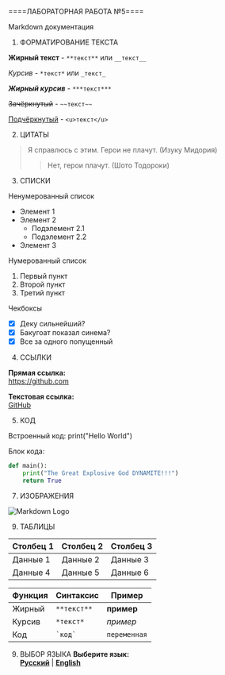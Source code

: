 ====ЛАБОРАТОРНАЯ РАБОТА №5====

Markdown документация


1. ФОРМАТИРОВАНИЕ ТЕКСТА

**Жирный текст** - `**текст**` или `__текст__`

*Курсив* - `*текст*` или `_текст_`

***Жирный курсив*** - `***текст***`

~~Зачёркнутый~~ - `~~текст~~`

<u>Подчёркнутый</u> - `<u>текст</u>`


2. ЦИТАТЫ

> Я справлюсь с этим. Герои не плачут. (Изуку Мидория)
>> Нет, герои плачут. (Шото Тодороки)


3. СПИСКИ

Ненумерованный список
- Элемент 1
- Элемент 2
  - Подэлемент 2.1
  - Подэлемент 2.2
- Элемент 3

Нумерованный список
1. Первый пункт
2. Второй пункт
3. Третий пункт

Чекбоксы
- [x] Деку сильнейший?
- [x] Бакугоат показал синема?
- [x] Все за одного попущенный

4. ССЫЛКИ

**Прямая ссылка:**  
https://github.com

**Текстовая ссылка:**  
[GitHub](https://github.com)


5. КОД

Встроенный код: print("Hello World")

Блок кода:

```python
def main():
    print("The Great Explosive God DYNAMITE!!!")
    return True
```


7. ИЗОБРАЖЕНИЯ

![Markdown Logo](https://upload.wikimedia.org/wikipedia/commons/thumb/4/48/Markdown-mark.svg/208px-Markdown-mark.svg.png) 


9. ТАБЛИЦЫ
   
| Столбец 1 | Столбец 2 | Столбец 3 |
|-----------|-----------|-----------|
| Данные 1 | Данные 2 | Данные 3 |
| Данные 4 | Данные 5 | Данные 6 |

| Функция | Синтаксис | Пример |
|---------|-----------|--------|
| Жирный | `**текст**` | **пример** |
| Курсив | `*текст*` | *пример* |
| Код | `` `код` `` | `переменная` |


9. ВЫБОР ЯЗЫКА
**Выберите язык:**  
[**Русский**](https://github.com/Belka49087/lab1/blob/master/README-ru.md) | [**English**](https://github.com/Belka49087/lab1/blob/master/README.md)
